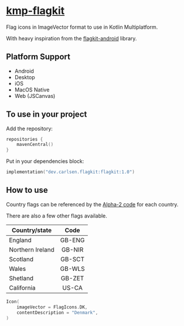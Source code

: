 # [kmp-flagkit](https://github.com/acarlsen/kmp-flagkit)
Flag icons in ImageVector format to use in Kotlin Multiplatform.

With heavy inspiration from the [flagkit-android](https://github.com/murgupluoglu/flagkit-android) library.

## Platform Support
- Android
- Desktop
- iOS
- MacOS Native
- Web (JSCanvas)

## To use in your project

Add the repository:
```kotlin
repositories {
    mavenCentral()
}
```

Put in your dependencies block:

```kotlin
implementation("dev.carlsen.flagkit:flagkit:1.0")
```

## How to use

Country flags can be referenced by the [Alpha-2 code](https://www.iban.com/country-codes) for each country.

There are also a few other flags available. 

| Country/state    |  Code   |
|------------------|:-------:|
| England          | GB-ENG  |
| Northern Ireland | GB-NIR  |
| Scotland         | GB-SCT  |
| Wales            | GB-WLS  |
| Shetland         | GB-ZET  |
| California       | US-CA   |


```kotlin
Icon(
    imageVector = FlagIcons.DK,
    contentDescription = "Denmark",
)
```
